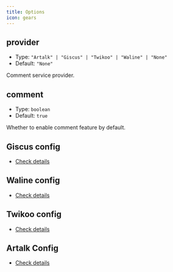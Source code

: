```yaml
---
title: Options
icon: gears
---
```


## provider <Badge text="Plugin Option Only" type="warning"/>

- Type: `"Artalk" | "Giscus" | "Twikoo" | "Waline" | "None"`
- Default: `"None"`

Comment service provider.

## comment

- Type: `boolean`
- Default: `true`

Whether to enable comment feature by default.

## Giscus config

- [Check details](giscus.md)

## Waline config

- [Check details](waline.md)

## Twikoo config

- [Check details](twikoo.md)

## Artalk Config

- [Check details](artalk.md)
